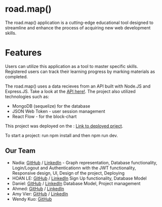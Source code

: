 # road.map()

The road.map() application is a cutting-edge educational tool designed to streamline and enhance the process of acquiring new web development skills.

# Features
Users can utilize this application as a tool to master specific skills. Registered users can track their learning progress by marking materials as completed.

The road.map() uses a data recieves from an API built with Node.JS and Express.JS. Take a look at the [API here!](https://github.com/chingu-voyages/v49-tier3-team-30-be). The project also utilized technologies such as:

- MongoDB (sequelize) for the database
- JSON Web Token - user session management
- React Flow - for the block-chart

This project was deployed on the : [Link to deployed prject]().

To start a project: run npm install and then npm run dev.

## Our Team

- Nadia: [GitHub](https://github.com/NadiaPia) / [LinkedIn](https://www.linkedin.com/in/nadiapiatetskaia/) - Graph representation, Database functionality, Login/Logout and Authenticationn with the JWT functionality, Responsive design, UI, Design of the project, Deploying
- HOAN LE: [GitHub](https://github.com/hoan-k-le) / [LinkedIn](https://linkedin.com/in/hoan-k-le) Sign Up functionality, Database Model
- Daniel: [GitHub](https://github.com/Im-Humor) / [LinkedIn](https://linkedin.com/in/mrdanielrmorris/) Database Model, Project management
- Ahmed: [GitHub](https://github.com/aobaruwa) / [LinkedIn](https://linkedin.com/in/aobn)
- Amy Vier: [GitHub](https://github.com/AmyVier) / [LinkedIn](https://linkedin.com/in/amy-vier-b73694218)
- Wendy Kuo: [GitHub](https://github.com/codergirl01)






